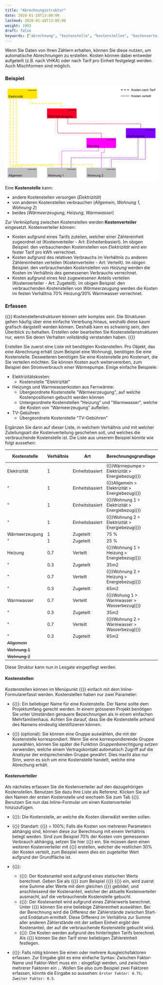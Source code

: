 ```yaml
---
title: "Abrechnungsstruktur"
date: 2020-01-28T13:00:00
lastmod: 2020-01-28T13:00:00
weight: 1003
draft: false
keywords: ["abrechnung", "kostenstelle", "kostenstellen", "kostenverteiler"]
---
```


Wenn Sie Daten von Ihren Zählern erhalten, können Sie diese nutzen, um automatische Abrechnungen zu erstellen. Kosten können dabei entweder aufgeteilt (z.B. nach VHKA) oder nach Tarif pro Einheit festgelegt werden. Auch Mischformen sind möglich.

### Beispiel
![image example](StructureExample.de.png "image")

Eine **Kostenstelle** kann:
* andere Kostenstellen versorgen (*Elektrizität*)
* von anderen Kostenstellen verbrauchen (*Allgemein*, *Wohnung 1*, *Wohnung 2*)
* beides (*Wärmeerzeugung*, *Heizung*, *Warmwasser*)

Zur Verknüpfung zwischen Kostenstellen werden **Kostenverteiler** eingesetzt. Kostenverteiler können:
* Kosten aufgrund eines Tarifs zuteilen, welcher einer Zählereinheit zugeordnet ist (Kostenverteiler - Art: Einheitenbasiert).
Im obigen Beispiel: den verbauchenden Kostenstellen von *Elektrizität* wird ein fester Tarif pro kWh verrechnet.
* Kosten aufgrund des relativen Verbrauchs im Verhältnis zu anderen Zählereinheiten verteilen (Kostenverteiler - Art: Verteilt).
Im obigen Beispiel: den verbrauchenden Kostenstellen von *Heizung* werden die Kosten im Verhältnis des gemessenen Verbrauchs verrechnet.
* Kosten aufgrund eines fest zugewiesenen Anteils verteilen (Kostenverteiler -  Art: Zugeteilt).
Im obigen Beispiel: den verbrauchenden Kostenstellen von *Wärmeerzeugung* werden die Kosten im festen Verhältnis 70% Heizung/30% Warmwasser verrechnet.

### Erfassen
{{<notice warning>}}
Kostenstellenstrukturen können sehr komplex sein. Die Strukturen gehen häufig über eine einfache Vererbung hinaus, weshalb diese kaum grafisch dargstellt werden können. Deshalb kann es schwierig sein, den Überblick zu behalten. Erstellen oder bearbeiten Sie Kostenstellenstrukturen nur, wenn Sie deren Verhalten vollständig verstanden haben.
{{</notice>}}

Erstellen Sie zuerst eine Liste mit benötigten Kostenstellen. Pro Objekt, das eine Abrechnung erhält (zum Beispiel eine Wohnung), benötigen Sie eine Kostenstelle. Desweiteren benötigen Sie eine Kostenstelle pro Kostenart, die Sie verteilen möchten. Sie können Kosten auch weitervererben, zum Beispiel den Stromverbrauch einer Wärmepumpe. Einige einfache Beispiele:
* Elektrizitätskosten: 
    * Kostenstelle "Elektrizität"
* Heizungs und Warmwasserkosten aus Fernwärme:
    *   Übergeordnete Kostenstelle "Wärmeerzeugung", auf welche Kostenpositionen gebucht werden können
    *   Untergeordnete Kostenstellen "Heizung" und "Warmwasser", welche die Kosten von "Wärmeerzeugung" aufteilen.
* TV-Gebühren
    *   Übergeordnete Kostenstelle "TV-Gebühren"

Ergänzen Sie dann auf dieser Liste, in welchem Verhältnis und mit welcher Zuteilungsart die Kostenverteilung geschehen soll, und welches die verbrauchende Kostenstelle ist. Die Liste aus unserem Beispiel könnte wie folgt aussehen:

| Kostenstelle   | Verhältnis | Art             | Berechnungsgrundlage                                                                     | Verbrauchende Kostenstelle |
|----------------|------------|-----------------|------------------------------------------------------------------------------------------|----------------------------|
| Elektrizität   | 1          | Einheitsbasiert | {{<tooltip text="Zählereinheit">}}Wärmepumpe > Elektrizität > Energiebezug{{</tooltip>}} | Wärmeerzeugung             |
| "              | 1          | Einheitsbasiert | {{<tooltip text="Zählereinheit">}}Allgemein > Elektrizität > Energiebezug{{</tooltip>}}  | Allgemein                  |
| "              | 1          | Einheitsbasiert | {{<tooltip text="Zählereinheit">}}Wohnung 1 > Elektrizität > Energiebezug{{</tooltip>}}  | Wohnung 1                  |
| "              | 1          | Einheitsbasiert | {{<tooltip text="Zählereinheit">}}Wohnung 2 > Elektrizität > Energiebezug{{</tooltip>}}  | Wohnung 2                  |
| Wärmeerzeugung | 1          | Zugeteilt       | 75 %                                                                                     | Heizung                    |
| "              | 1          | Zugeteilt       | 25 %                                                                                     | Warmwasser                 |
| Heizung        | 0.7        | Verteilt        | {{<tooltip text="Zählereinheit">}}Wohnung 1 > Heizung > Energiebezug{{</tooltip>}}       | Wohnung 1                  |
| "              | 0.3        | Zugeteilt       | 35m2                                                                                     | "                          |
| "              | 0.7        | Verteilt        | {{<tooltip text="Zählereinheit">}}Wohnung 2 > Heizung > Energiebezug{{</tooltip>}}       | Wohnung 2                  |
| "              | 0.3        | Zugeteilt       | 65m2                                                                                     | "                          |
| Warmwasser     | 0.7        | Verteilt        | {{<tooltip text="Zählereinheit">}}Wohung 1 > Warmwasser > Wasserbezug{{</tooltip>}}      | Wohnung 1                  |
| "              | 0.3        | Zugeteilt       | 35m2                                                                                     | "                          |
| "              | 0.7        | Verteilt        | {{<tooltip text="Zählereinheit">}}Wohnung 2 > Warmwasser > Wasserbezug{{</tooltip>}}     | Wohnung 2                  |
| "              | 0.3        | Zugeteilt       | 65m2                                                                                     | "                          |
| ~~Allgemein~~  |            |                 |                                                                                          | ~~keine~~                  |
| ~~Wohnung 1~~  |            |                 |                                                                                          | ~~keine~~                  |
| ~~Wohnung 2~~  |            |                 |                                                                                          | ~~keine~~                  |

Diese Struktur kann nun in Lexgate eingepflegt werden.

#### Kostenstellen
Kostenstellen können im Menüpunkt {{<lga-nav text="Kostenstellen">}} einfach mit dem Inline-Formularerfasst werden. Kostenstellen haben nur zwei Parameter:
* {{<lga-lbl text="Name">}}: Ein beliebiger Name für eine Kostenstelle. Der Name sollte dem Projektumfang gerecht werden. In einem grösseren Projekt benötigen Sie unter Umständen genauere Bezeichnungen als in einem einfachen Mehrfamilienhaus. Achten Sie darauf, dass Sie die Kostenstelle anhand des Namens eindeutig identifizieren können.

* {{<lga-lbl text="Korrespondierende Gruppe">}} (optional): Sie können eine Gruppe auswählen, die mit der Kostenstelle korrespondiert. Wenn Sie eine korrespondierende Gruppe auswählen, können Sie später die Funktion *Gruppenberechtigung setzen* verwenden, welche einem Vertragskontakt automatisch Zugriff auf die *Analsyse* der entsprechenden Gruppe gewährt. Dies macht also nur Sinn, wenn es sich um eine Kostenstelle handelt, welche eine Abrechung erhält.

#### Kostenverteiler
Als nächstes erfassen Sie die Kostenverteiler auf den dazugehörigen Kostenstellen. Benutzen Sie dazu Ihre Liste als Referenz. Klicken Sie auf den Namen der ersten Kostenstelle und wechseln Sie zum Tab {{<lga-tab text="Versorgt">}}. Benutzen Sie nun das Inline-Formular um einen Kostenverteiler hinzuzufügen.

* {{<lga-lbl text="Verbrauchende Kostenstelle">}}: Die Kostenstelle, an welche die Kosten überwälzt werden sollen.

* {{<lga-lbl text="Verhältnis">}} Standart: {{<lga-inp text="1">}} = 100%; Falls die Kosten von mehreren Parametern abhängig sind, können diese zur Berechnung mit einem Verhältnis belegt werden. Sind zum Beispiel 70% der Kosten vom gemessenen Verbrauch abhängig, setzen Sie hier {{<lga-inp text="0.7">}} ein. Sie müssen dann einen weiteren Kostenverteiler mit {{<lga-inp text="0.3">}} erstellen, welcher die restlichen 30% der Kosten verteilt, zum Beispiel wenn dies ein zugeteilter Wert aufgrund der Grundfläche ist.

* {{<lga-lbl text="Art">}}:
    * {{<lga-inp text="Zugeteilt">}}: Der Kostenanteil wird aufgrund eines statischen Werts berechnet. Geben Sie als {{<lga-lbl text="Berechnungsgrundlage">}} zum Beispiel {{<lga-inp text="25">}} {{<lga-inp text="m²">}} ein, wird zuerst eine Summe aller Werte mit dem gleichen {{<lga-inp text="Verteilschlüsselsymbol">}} gebildet, und anschliessend der Kostenanteil, welcher der aktuelle Kostenverteiler ausmacht, auf die verbrauchende Kostenstelle gebucht.
    * {{<lga-inp text="Verteilt">}}: Der Kostenanteil wird aufgrund eines Zählerwerts berechnet. Unter {{<lga-lbl text="Berechnungsgrundlage">}} können Sie eine beliebige Zählereinheit auswählen. Bei der Berechnung wird die Differenz der Zählerstände zwischen Start- und Enddatum ermittelt. Diese Differenz im Verhältnis zur Summe aller anderen Zählerstände mit der selben Einheit ergibt den Kostenanteil, der auf die verbrauchende Kostenstelle gebucht wird.
    * {{<lga-inp text="Einheitenbasiert">}}: Die Kosten werden aufgrund des hinterlegten Tarifs berechnet. Als {{<lga-lbl text="Berechnungsgrundlage">}} können Sie den Tarif einer beliebigen Zählereinheit festlegen.

* {{<lga-lbl text="Ausgleichsfaktoren">}}: Falls nötig können Sie einen oder mehrere Ausgleichsfaktoren erfassen. Zur Eingabe gibt es eine einfache Syntax: Zwischen Faktor-Name und Faktor-Wert muss ein `:` eingefügt werden, und zwischen mehrerer Faktoren ein `;`. Wollen Sie also zum Beispiel zwei Faktoren erfassen, könnte die Eingabe so aussehen: `Erster Faktor: 0.75; Zweiter Faktor: 0.5`.